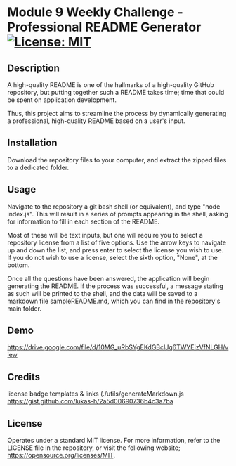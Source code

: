 
# Module 9 Weekly Challenge - Professional README Generator [![License: MIT](https://img.shields.io/badge/License-MIT-yellow.svg)](https://opensource.org/licenses/MIT)

## Description

A high-quality README is one of the hallmarks of a high-quality GitHub repository, but putting together such a README takes time; time that could be spent on application development.

Thus, this project aims to streamline the process by dynamically generating a professional, high-quality README based on a user's input.

## Installation

Download the repository files to your computer, and extract the zipped files to a dedicated folder.

## Usage

Navigate to the repository a git bash shell (or equivalent), and type "node index.js". This will result in a series of prompts appearing in the shell, asking for information to fill in each section of the README.

Most of these will be text inputs, but one will require you to select a repository license from a list of five options. Use the arrow keys to navigate up and down the list, and press enter to select the license you wish to use. If you do not wish to use a license, select the sixth option, "None", at the bottom.

Once all the questions have been answered, the application will begin generating the README. If the process was successful, a message stating as such will be printed to the shell, and the data will be saved to a markdown file sampleREADME.md, which you can find in the repository's main folder.

## Demo

https://drive.google.com/file/d/10MG_uRbSYgEKdGBcIJq6TWYEizVfNLGH/view


## Credits

license badge templates & links (./utils/generateMarkdown.js
https://gist.github.com/lukas-h/2a5d00690736b4c3a7ba

## License

Operates under a standard MIT license. For more information, refer to the LICENSE file in the repository, or visit the following website; https://opensource.org/licenses/MIT.
